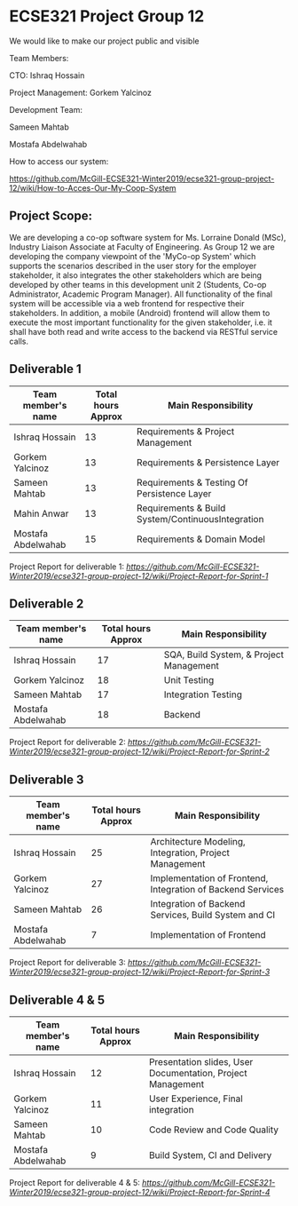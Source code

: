 #  ECSE321 Project Group 12

We would like to make our project public and visible


Team Members:


CTO: Ishraq Hossain


Project Management: Gorkem Yalcinoz


Development Team: 

Sameen Mahtab


Mostafa Abdelwahab


How to access our system:

https://github.com/McGill-ECSE321-Winter2019/ecse321-group-project-12/wiki/How-to-Acces-Our-My-Coop-System


## Project Scope:
We are developing a co-op software system for Ms. Lorraine Donald (MSc), Industry Liaison Associate at Faculty of Engineering. As Group 12 we are developing the company viewpoint of the 'MyCo-op System' which supports the scenarios described in the user story for the employer stakeholder, it also integrates the other stakeholders which are being developed by other teams in this development unit 2 (Students, Co-op Administrator, Academic Program Manager).
All functionality of the final system will be accessible via a web frontend for respective their stakeholders. In addition, a mobile (Android) frontend will allow them to execute the most important functionality for the given stakeholder, i.e. it shall have both read and write access to the backend via RESTful service calls. 

## Deliverable 1

|Team member's name|Total hours Approx|Main Responsibility                              |
|------------------|------------------|-------------------------------------------------|
|Ishraq Hossain    |    13            |Requirements & Project Management                |
|Gorkem Yalcinoz   |    13            |Requirements & Persistence Layer                 |
|Sameen Mahtab     |    13            |Requirements & Testing Of Persistence Layer      |
|Mahin Anwar       |    13            |Requirements & Build System/ContinuousIntegration|
|Mostafa Abdelwahab|    15            |Requirements & Domain Model                      |

Project Report for deliverable 1:
_https://github.com/McGill-ECSE321-Winter2019/ecse321-group-project-12/wiki/Project-Report-for-Sprint-1_


## Deliverable 2

|Team member's name|Total hours Approx|Main Responsibility                              |
|------------------|------------------|-------------------------------------------------|
|Ishraq Hossain    |    17            |SQA, Build System, & Project Management          |
|Gorkem Yalcinoz   |    18            |Unit Testing                                     |
|Sameen Mahtab     |    17            |Integration Testing                              |
|Mostafa Abdelwahab|    18            |Backend                                          |

Project Report for deliverable 2:
_https://github.com/McGill-ECSE321-Winter2019/ecse321-group-project-12/wiki/Project-Report-for-Sprint-2_




## Deliverable 3

|Team member's name|Total hours Approx|Main Responsibility                                             |
|------------------|------------------|----------------------------------------------------------------|
|Ishraq Hossain    |    25            |Architecture Modeling, Integration, Project Management          |
|Gorkem Yalcinoz   |    27            |Implementation of Frontend, Integration of Backend Services     |
|Sameen Mahtab     |    26            |Integration of Backend Services, Build System and CI            |
|Mostafa Abdelwahab|    7             |Implementation of Frontend                                      |

Project Report for deliverable 3:
_https://github.com/McGill-ECSE321-Winter2019/ecse321-group-project-12/wiki/Project-Report-for-Sprint-3_



## Deliverable 4 & 5

|Team member's name|Total hours Approx|Main Responsibility                                             |
|------------------|------------------|----------------------------------------------------------------|
|Ishraq Hossain    |    12            |Presentation slides, User Documentation, Project Management     |
|Gorkem Yalcinoz   |    11            |User Experience, Final integration                              |
|Sameen Mahtab     |    10             |Code Review and Code Quality                                   |
|Mostafa Abdelwahab|    9             |Build System, CI and Delivery                                   |

Project Report for deliverable 4 & 5:
_https://github.com/McGill-ECSE321-Winter2019/ecse321-group-project-12/wiki/Project-Report-for-Sprint-4_


